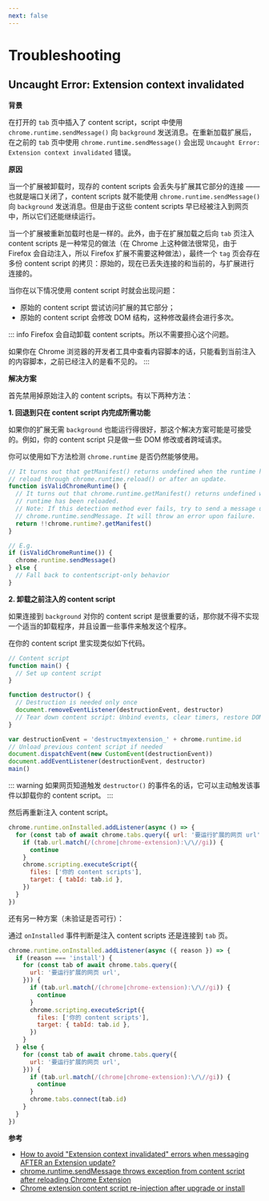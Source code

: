 ```yaml
---
next: false
---
```


# Troubleshooting

## Uncaught Error: Extension context invalidated

**背景**

在打开的 `tab` 页中插入了 content script，script 中使用 `chrome.runtime.sendMessage()` 向 `background` 发送消息。在重新加载扩展后，在之前的 `tab` 页中使用 `chrome.runtime.sendMessage()` 会出现 `Uncaught Error: Extension context invalidated` 错误。

**原因**

当一个扩展被卸载时，现存的 content scripts 会丢失与扩展其它部分的连接 —— 也就是端口关闭了，content scripts 就不能使用 `chrome.runtime.sendMessage()` 向 `background` 发送消息。但是由于这些 content scripts 早已经被注入到网页中，所以它们还能继续运行。

当一个扩展被重新加载时也是一样的。此外，由于在扩展加载之后向 `tab` 页注入 content scripts 是一种常见的做法（在 Chrome 上这种做法很常见，由于 Firefox 会自动注入，所以 Firefox 扩展不需要这种做法），最终一个 `tag` 页会存在多份 content script 的拷贝：原始的，现在已丢失连接的和当前的，与扩展进行连接的。

当你在以下情况使用 content script 时就会出现问题：

- 原始的 content script 尝试访问扩展的其它部分；
- 原始的 content script 会修改 DOM 结构，这种修改最终会进行多次。

::: info
Firefox 会自动卸载 content scripts。所以不需要担心这个问题。

如果你在 Chrome 浏览器的开发者工具中查看内容脚本的话，只能看到当前注入的内容脚本，之前已经注入的是看不见的。
:::

**解决方案**

首先禁用掉原始注入的 content scripts。有以下两种方法：

**1. 回退到只在 content script 内完成所需功能**

如果你的扩展无需 `background` 也能运行得很好，那这个解决方案可能是可接受的。例如，你的 content script 只是做一些 DOM 修改或者跨域请求。

你可以使用如下方法检测 `chrome.runtime` 是否仍然能够使用。

```js
// It turns out that getManifest() returns undefined when the runtime has been
// reload through chrome.runtime.reload() or after an update.
function isValidChromeRuntime() {
  // It turns out that chrome.runtime.getManifest() returns undefined when the
  // runtime has been reloaded.
  // Note: If this detection method ever fails, try to send a message using
  // chrome.runtime.sendMessage. It will throw an error upon failure.
  return !!chrome.runtime?.getManifest()
}

// E.g.
if (isValidChromeRuntime()) {
  chrome.runtime.sendMessage()
} else {
  // Fall back to contentscript-only behavior
}
```

**2. 卸载之前注入的 content script**

如果连接到 `background` 对你的 content script 是很重要的话，那你就不得不实现一个适当的卸载程序，并且设置一些事件来触发这个程序。

在你的 content script 里实现类似如下代码。

```js
// Content script
function main() {
  // Set up content script
}

function destructor() {
  // Destruction is needed only once
  document.removeEventListener(destructionEvent, destructor)
  // Tear down content script: Unbind events, clear timers, restore DOM, etc.
}

var destructionEvent = 'destructmyextension_' + chrome.runtime.id
// Unload previous content script if needed
document.dispatchEvent(new CustomEvent(destructionEvent))
document.addEventListener(destructionEvent, destructor)
main()
```

::: warning
如果网页知道触发 `destructor()` 的事件名的话，它可以主动触发该事件以卸载你的 content script。
:::

然后再重新注入 content script。

```js
chrome.runtime.onInstalled.addListener(async () => {
  for (const tab of await chrome.tabs.query({ url: '要运行扩展的网页 url' })) {
    if (tab.url.match(/(chrome|chrome-extension):\/\//gi)) {
      continue
    }
    chrome.scripting.executeScript({
      files: ['你的 content scripts'],
      target: { tabId: tab.id },
    })
  }
})
```

还有另一种方案（未验证是否可行）：

通过 `onInstalled` 事件判断是注入 content scripts 还是连接到 `tab` 页。

```js
chrome.runtime.onInstalled.addListener(async ({ reason }) => {
  if (reason === 'install') {
    for (const tab of await chrome.tabs.query({
      url: '要运行扩展的网页 url',
    })) {
      if (tab.url.match(/(chrome|chrome-extension):\/\//gi)) {
        continue
      }
      chrome.scripting.executeScript({
        files: ['你的 content scripts'],
        target: { tabId: tab.id },
      })
    }
  } else {
    for (const tab of await chrome.tabs.query({
      url: '要运行扩展的网页 url',
    })) {
      if (tab.url.match(/(chrome|chrome-extension):\/\//gi)) {
        continue
      }
      chrome.tabs.connect(tab.id)
    }
  }
})
```

**参考**

- [How to avoid "Extension context invalidated" errors when messaging AFTER an Extension update?](https://stackoverflow.com/questions/53939205/how-to-avoid-extension-context-invalidated-errors-when-messaging-after-an-exte?newreg=1a3b3b95e9d2405faca4b97237d6be9e)
- [chrome.runtime.sendMessage throws exception from content script after reloading Chrome Extension](https://stackoverflow.com/questions/25840674/chrome-runtime-sendmessage-throws-exception-from-content-script-after-reloading/25844023#25844023)
- [Chrome extension content script re-injection after upgrade or install](https://stackoverflow.com/questions/10994324/chrome-extension-content-script-re-injection-after-upgrade-or-install/11598753#11598753)
